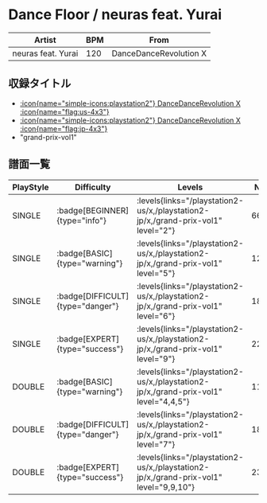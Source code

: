 # Dance Floor / neuras feat. Yurai

|Artist|BPM|From|
|------|---|----|
|neuras feat. Yurai|120|DanceDanceRevolution X|

## 収録タイトル

- [:icon{name="simple-icons:playstation2"} DanceDanceRevolution X :icon{name="flag:us-4x3"}](/playstation2-us/x)
- [:icon{name="simple-icons:playstation2"} DanceDanceRevolution X :icon{name="flag:jp-4x3"}](/playstation2-jp/x)
- "grand-prix-vol1"

## 譜面一覧

|PlayStyle|Difficulty|Levels|Notes|Movie|
|---------|----------|------|-----|-----|
|SINGLE| :badge[BEGINNER]{type="info"}| :levels{links="/playstation2-us/x,/playstation2-jp/x,/grand-prix-vol1" level="2"}|66/0||
|SINGLE| :badge[BASIC]{type="warning"}| :levels{links="/playstation2-us/x,/playstation2-jp/x,/grand-prix-vol1" level="5"}|125/2||
|SINGLE| :badge[DIFFICULT]{type="danger"}| :levels{links="/playstation2-us/x,/playstation2-jp/x,/grand-prix-vol1" level="6"}|184/17||
|SINGLE| :badge[EXPERT]{type="success"}| :levels{links="/playstation2-us/x,/playstation2-jp/x,/grand-prix-vol1" level="9"}|226/28||
|DOUBLE| :badge[BASIC]{type="warning"}| :levels{links="/playstation2-us/x,/playstation2-jp/x,/grand-prix-vol1" level="4,4,5"}|112/2||
|DOUBLE| :badge[DIFFICULT]{type="danger"}| :levels{links="/playstation2-us/x,/playstation2-jp/x,/grand-prix-vol1" level="7"}|188/12||
|DOUBLE| :badge[EXPERT]{type="success"}| :levels{links="/playstation2-us/x,/playstation2-jp/x,/grand-prix-vol1" level="9,9,10"}|231/26||
